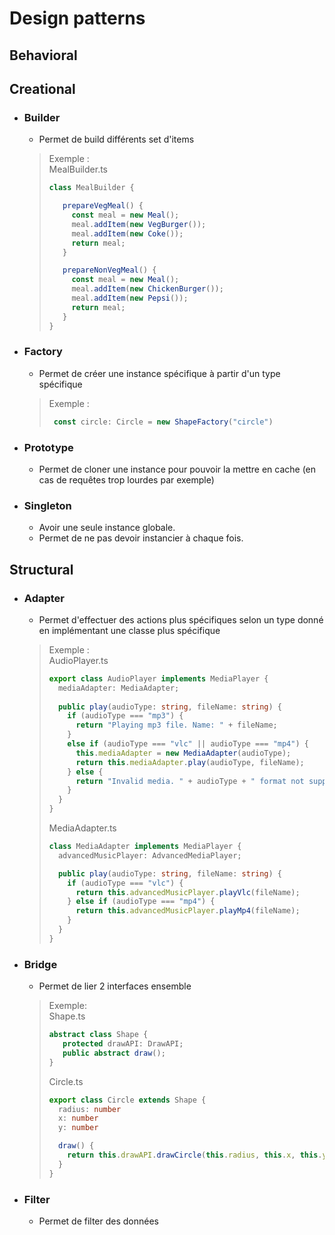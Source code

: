 # Design patterns

## Behavioral

## Creational

- ### Builder
  - Permet de build différents set d'items
  > Exemple : <br/>
  > MealBuilder.ts
  > ```Typescript
  > class MealBuilder {
  > 
  >    prepareVegMeal() {
  >      const meal = new Meal();
  >      meal.addItem(new VegBurger());
  >      meal.addItem(new Coke());
  >      return meal;
  >    }
  > 
  >    prepareNonVegMeal() {
  >      const meal = new Meal();
  >      meal.addItem(new ChickenBurger());
  >      meal.addItem(new Pepsi());
  >      return meal;
  >    }
  > }
  > ```
  

- ### Factory
  - Permet de créer une instance spécifique à partir d'un type spécifique
  > Exemple : <br/>
  > ```Typescript
  >  const circle: Circle = new ShapeFactory("circle")
  > ```


- ### Prototype
  - Permet de cloner une instance pour pouvoir la mettre en cache (en cas de requêtes trop lourdes par exemple)
  

- ### Singleton
    - Avoir une seule instance globale. 
    - Permet de ne pas devoir instancier à chaque fois. 

## Structural

- ### Adapter
  - Permet d'effectuer des actions plus spécifiques selon un type donné en implémentant une classe plus spécifique
   > Exemple : <br/>
   > AudioPlayer.ts
   > ```Typescript
   > export class AudioPlayer implements MediaPlayer {
   >   mediaAdapter: MediaAdapter;
   >   
   >   public play(audioType: string, fileName: string) {
   >     if (audioType === "mp3") {
   >       return "Playing mp3 file. Name: " + fileName;
   >     }
   >     else if (audioType === "vlc" || audioType === "mp4") {
   >       this.mediaAdapter = new MediaAdapter(audioType);
   >       return this.mediaAdapter.play(audioType, fileName);
   >     } else {
   >       return "Invalid media. " + audioType + " format not supported";
   >     }
   >   }
   > }
   > ```
   > MediaAdapter.ts
   > ```Typescript
   > class MediaAdapter implements MediaPlayer {
   >   advancedMusicPlayer: AdvancedMediaPlayer;
   > 
   >   public play(audioType: string, fileName: string) {
   >     if (audioType === "vlc") {
   >       return this.advancedMusicPlayer.playVlc(fileName);
   >     } else if (audioType === "mp4") {
   >       return this.advancedMusicPlayer.playMp4(fileName);
   >     }
   >   }
   > }
   > ```
- ### Bridge
  - Permet de lier 2 interfaces ensemble
   > Exemple: <br/>
   Shape.ts
   > ```Typescript
   > abstract class Shape {
   >    protected drawAPI: DrawAPI;
   >    public abstract draw();
   > }
   > ```
   > Circle.ts
   > ```Typescript
   > export class Circle extends Shape {
   >   radius: number
   >   x: number
   >   y: number
   > 
   >   draw() {
   >     return this.drawAPI.drawCircle(this.radius, this.x, this.y)
   >   }
   > }
   > ```

- ### Filter
  - Permet de filter des données
